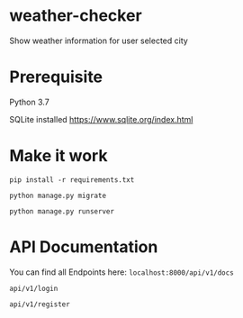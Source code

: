 # weather-checker
  Show weather information for user selected city

# Prerequisite
  Python 3.7
  
  SQLite installed https://www.sqlite.org/index.html

# Make it work
  `pip install -r requirements.txt`
  
  `python manage.py migrate`
  
  `python manage.py runserver`
 
# API Documentation
  You can find all Endpoints here: `localhost:8000/api/v1/docs`
  
  `api/v1/login`
  
  `api/v1/register`


  
